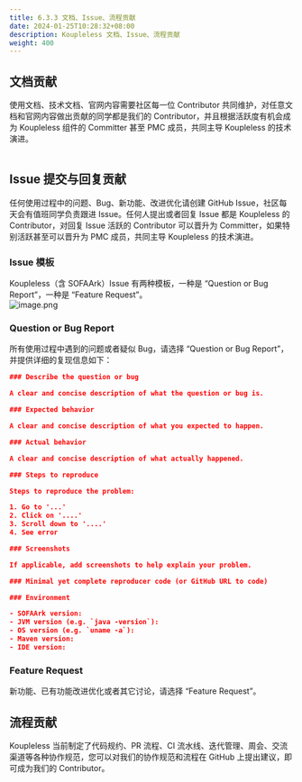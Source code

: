 ```yaml
---
title: 6.3.3 文档、Issue、流程贡献
date: 2024-01-25T10:28:32+08:00
description: Koupleless 文档、Issue、流程贡献
weight: 400
---
```


## 文档贡献
使用文档、技术文档、官网内容需要社区每一位 Contributor 共同维护，对任意文档和官网内容做出贡献的同学都是我们的 Contributor，并且根据活跃度有机会成为 Koupleless 组件的 Committer 甚至 PMC 成员，共同主导 Koupleless 的技术演进。<br/><br/>

## Issue 提交与回复贡献
任何使用过程中的问题、Bug、新功能、改进优化请创建 GitHub Issue，社区每天会有值班同学负责跟进 Issue。任何人提出或者回复 Issue 都是 Koupleless 的 Contributor，对回复 Issue 活跃的 Contributor 可以晋升为 Committer，如果特别活跃甚至可以晋升为 PMC 成员，共同主导 Koupleless 的技术演进。

### Issue 模板
Koupleless（含 SOFAArk）Issue 有两种模板，一种是 “Question or Bug Report”，一种是 “Feature Request”。<br />![image.png](https://intranetproxy.alipay.com/skylark/lark/0/2023/png/671/1694089517798-6930c476-c675-44c1-8e76-9f98166f0645.png#clientId=uab052d98-bf90-4&from=paste&height=182&id=u345d4d11&originHeight=364&originWidth=2358&originalType=binary&ratio=2&rotation=0&showTitle=false&size=156188&status=done&style=none&taskId=ufbd6f12c-1e4f-4de5-a74c-a951ddabfac&title=&width=1179)

### Question or Bug Report
所有使用过程中遇到的问题或者疑似 Bug，请选择 “Question or Bug Report”，并提供详细的复现信息如下：
```json
### Describe the question or bug

A clear and concise description of what the question or bug is.

### Expected behavior

A clear and concise description of what you expected to happen.

### Actual behavior

A clear and concise description of what actually happened.

### Steps to reproduce

Steps to reproduce the problem:

1. Go to '...'
2. Click on '....'
3. Scroll down to '....'
4. See error

### Screenshots

If applicable, add screenshots to help explain your problem.

### Minimal yet complete reproducer code (or GitHub URL to code)

### Environment

- SOFAArk version:
- JVM version (e.g. `java -version`):
- OS version (e.g. `uname -a`):
- Maven version:
- IDE version:

```

### Feature Request
新功能、已有功能改进优化或者其它讨论，请选择 “Feature Request”。

## 流程贡献
Koupleless 当前制定了代码规约、PR 流程、CI 流水线、迭代管理、周会、交流渠道等各种协作规范，您可以对我们的协作规范和流程在 GitHub 上提出建议，即可成为我们的 Contributor。


<br/>
<br/>
